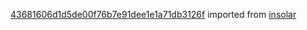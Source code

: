 [43681606d1d5de00f76b7e91dee1e1a71db3126f](https://github.com/insolar/insolar/commit/43681606d1d5de00f76b7e91dee1e1a71db3126f) imported from [insolar](https://github.com/insolar/insolar)
